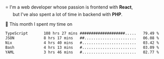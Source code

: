 ⭐ I'm a web developer whose passion is frontend with <b>React</b>,<br/>
&nbsp; &nbsp; &nbsp; but I've also spent a lot of time in backend with <b>PHP</b>.

📅 This month I spent my time on

<!--START_SECTION:waka-->

```txt
TypeScript       108 hrs 27 mins ####################.....   79.49 %
JSON             8 hrs 17 mins   ##.......................   06.08 %
Nix              4 hrs 40 mins   #........................   03.42 %
Bash             4 hrs 13 mins   #........................   03.09 %
YAML             3 hrs 46 mins   #........................   02.77 %
```

<!--END_SECTION:waka-->
